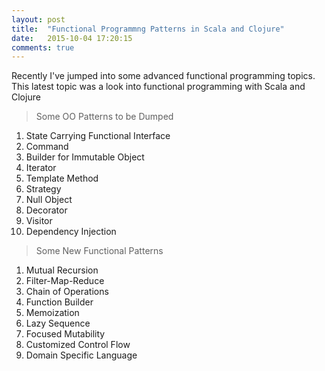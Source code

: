 ```yaml
---
layout: post
title:  "Functional Programmng Patterns in Scala and Clojure"
date:   2015-10-04 17:20:15
comments: true
---
```


Recently I've jumped into some advanced functional programming topics. This latest topic was a look into functional programming with Scala and Clojure

> Some OO Patterns to be Dumped

1. State Carrying Functional Interface
2. Command
3. Builder for Immutable Object
4. Iterator
5. Template Method
6. Strategy
7. Null Object
8. Decorator
9. Visitor
10. Dependency Injection

> Some New Functional Patterns

1. Mutual Recursion
2. Filter-Map-Reduce
3. Chain of Operations
4. Function Builder
5. Memoization
6. Lazy Sequence
7. Focused Mutability
8. Customized Control Flow
9. Domain Specific Language